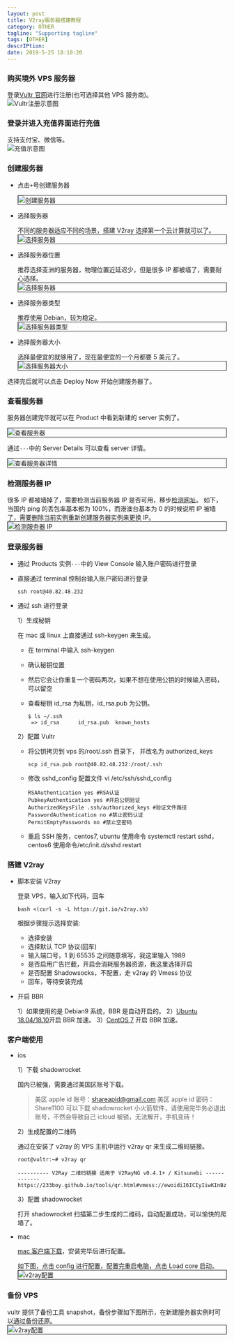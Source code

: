```yaml
---
layout: post
title: V2ray服务器搭建教程
category: OTHER
tagline: "Supporting tagline"
tags: [OTHER]
descrIPtion:
date: 2019-5-25 18:10:20
---
```


### 购买境外 VPS 服务器

登录[Vultr 官网](https://www.vultr.com/)进行注册(也可选择其他 VPS 服务商)。
<img style="display:block; margin: auto;" alt="Vultr注册示意图" src="https://i.imgur.com/l8sRrJ9.png" />

### 登录并进入充值界面进行充值

支持支付宝、微信等。
<img style="display:block; margin: auto;" alt="充值示意图" src="https://i.imgur.com/1yKBAE7.png" />

### 创建服务器

- 点击`+`号创建服务器

  <img style="display:block; margin: auto; border: 1px solid" alt="创建服务器" src="https://i.imgur.com/dhHyH2V.png" />

- 选择服务器

  不同的服务器适应不同的场景，搭建 V2ray 选择第一个云计算就可以了。
  <img style="display:block; margin: auto;border: 1px solid" alt="选择服务器" src="https://i.imgur.com/R3r5NBv.png" />

- 选择服务器位置

  推荐选择亚洲的服务器，物理位置近延迟少，但是很多 IP 都被墙了，需要耐心选择。
  <img style="display:block; margin: auto;border: 1px solid" alt="选择服务器" src="https://i.imgur.com/bV21Br7.png" />

- 选择服务器类型

  推荐使用 Debian，较为稳定。
  <img style="display:block; margin: auto;border: 1px solid" alt="选择服务器类型" src="https://i.imgur.com/ev4jC57.png" />

- 选择服务器大小

  选择最便宜的就够用了，现在最便宜的一个月都要 5 美元了。
  <img style="display:block; margin: auto;border: 1px solid" alt="选择服务器大小" src="https://i.imgur.com/No3vlbS.png" />

选择完后就可以点击 Deploy Now 开始创建服务器了。

### 查看服务器

服务器创建完毕就可以在 Product 中看到新建的 server 实例了。

<img style="display:block; margin: auto;border: 1px solid" alt="查看服务器" src="https://i.imgur.com/lYAgkEG.png" />

通过`···`中的 Server Details 可以查看 server 详情。

<img style="display:block; margin: auto;border: 1px solid" alt="查看服务器详情" src="https://i.imgur.com/W3SAGJY.png" />

### 检测服务器 IP

很多 IP 都被墙掉了，需要检测当前服务器 IP 是否可用，移步[检测网址](https://tools.IPIP.net/ping.php)。
如下，当国内 ping 的丢包率基本都为 100%，而港澳台基本为 0 的时候说明 IP 被墙了，需要删除当前实例重新创建服务器实例来更换 IP。
<img style="display:block; margin: auto;border: 1px solid" alt="检测服务器 IP" src="https://i.imgur.com/zmhYGzW.png" />

### 登录服务器

- 通过 Products 实例`···`中的 View Console 输入账户密码进行登录
- 直接通过 terminal 控制台输入账户密码进行登录
  ```
  ssh root@40.82.48.232
  ```
- 通过 ssh 进行登录

  1）生成秘钥

  在 mac 或 linux 上直接通过 ssh-keygen 来生成。

  - 在 terminal 中输入 ssh-keygen
  - 确认秘钥位置
  - 然后它会让你重复一个密码两次，如果不想在使用公钥的时候输入密码，可以留空
  - 查看秘钥
    id_rsa 为私钥，id_rsa.pub 为公钥。

    ```
    $ ls ~/.ssh
     => id_rsa      id_rsa.pub  known_hosts
    ```

  2）配置 Vultr

  - 将公钥拷贝到 vps 的/root/.ssh 目录下， 并改名为 authorized_keys
    ```
    scp id_rsa.pub root@40.82.48.232:/root/.ssh
    ```
  - 修改 sshd_config 配置文件 vi /etc/ssh/sshd_config
    ```
    RSAAuthentication yes #RSA认证
    PubkeyAuthentication yes #开启公钥验证
    AuthorizedKeysFile .ssh/authorized_keys #验证文件路径
    PasswordAuthentication no #禁止密码认证
    PermitEmptyPasswords no #禁止空密码
    ```
  - 重启 SSH 服务，centos7, ubuntu 使用命令 systemctl restart sshd，centos6 使用命令/etc/init.d/sshd restart

### 搭建 V2ray

- 脚本安装 V2ray

  登录 VPS，输入如下代码，回车

  ```
  bash <(curl -s -L https://git.io/v2ray.sh)
  ```

  根据步骤提示选择安装:

  - 选择安装
  - 选择默认 TCP 协议(回车)
  - 输入端口号，1 到 65535 之间随意填写，我这里输入 1989
  - 是否启用广告拦截，开启会消耗服务器资源，我这里选择开启
  - 是否配置 Shadowsocks，不配置，走 v2ray 的 Vmess 协议
  - 回车，等待安装完成

- 开启 BBR

  1）如果使用的是 Debian9 系统，BBR 是自动开启的。
  2）[Ubuntu 18.04/18.10](https://www.noobyy.com/1245.html)开启 BBR 加速。
  3）[CentOS 7](https://www.noobyy.com/863.html) 开启 BBR 加速。

### 客户端使用

- ios

  1）下载 shadowrocket

  国内已被强，需要通过美国区账号下载。

  > 美区 apple id 账号：shareapid@gmail.com
  > 美区 apple id 密码：Share1100
  > 可以下载 shadowrocket 小火箭软件，请使用完毕务必退出账号，不然会导致自己 icloud 被锁，无法解开，手机变砖！

  2）生成配置的二维码

  通过在安装了 v2ray 的 VPS 主机中运行 v2ray qr 来生成二维码链接。

  ```
  root@vultr:~# v2ray qr

  ---------- V2Ray 二维码链接 适用于 V2RayNG v0.4.1+ / Kitsunebi -------------
  https://233boy.github.io/tools/qr.html#vmess://ewoidiI6ICIyIiwKInBzIjogIjIzM3YyLmNvbV80NS4zMi4xMjIuOCIsC
  ```

  3）配置 shadowrocket

  打开 shadowrocket 扫描第二步生成的二维码，自动配置成功，可以愉快的爬墙了。

- mac

  [mac 客户端下载](https://github.com/Cenmrev/V2RayX/releases)，安装完毕后进行配置。

  如下图，点击 config 进行配置，配置完重启电脑，点击 Load core 启动。
  <img style="display:block; margin: auto;border: 1px solid" alt="v2ray配置" src="https://i.imgur.com/joWFHkR.png" />

### 备份 VPS

vultr 提供了备份工具 snapshot，备份步骤如下图所示，在新建服务器实例时可以通过备份还原。
<img style="display:block; margin: auto;border: 1px solid" alt="v2ray配置" src="https://i.imgur.com/2KqaUMP.png" />

